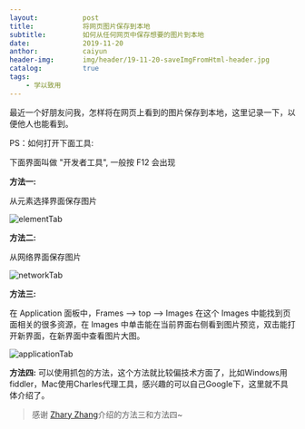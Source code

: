 ```yaml
---
layout:           post
title:            将网页图片保存到本地
subtitle:         如何从任何网页中保存想要的图片到本地
date:             2019-11-20
anthor:           caiyun
header-img:       img/header/19-11-20-saveImgFromHtml-header.jpg
catalog:          true
tags:
    - 学以致用
---
```


最近一个好朋友问我，怎样将在网页上看到的图片保存到本地，这里记录一下，以便他人也能看到。

PS：如何打开下面工具:

下面界面叫做 "开发者工具", 一般按 F12 会出现

**方法一:**

从元素选择界面保存图片

![elementTab](http://agcaiyun.compelcode.com/element.jpeg)

**方法二:**

从网络界面保存图片

![networkTab](http://agcaiyun.compelcode.com/network-preview.jpeg)

**方法三:**

在 Application 面板中，Frames --> top --> Images  在这个 Images 中能找到页面相关的很多资源，在 Images 中单击能在当前界面右侧看到图片预览，双击能打开新界面，在新界面中查看图片大图。

![applicationTab](http://agcaiyun.compelcode.com/saveImgFromApplication.png)

**方法四:**
可以使用抓包的方法，这个方法就比较偏技术方面了，比如Windows用fiddler，Mac使用Charles代理工具，感兴趣的可以自己Google下，这里就不具体介绍了。

> 感谢 [Zhary Zhang](https://compelcode.com)介绍的方法三和方法四~

 
